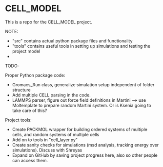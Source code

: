 # CELL_MODEL

This is a repo for the CELL_MODEL project. 


NOTE:

- "src" contains actual python package files and functionality
- "tools" contains useful tools in setting up simulations and testing the project model
-

TODO: 

Proper Python package code:
- Gromacs_Run class, generalize simulation setup independent of folder structure
- Add multiple CELL parsing in the code. 
- LAMMPS parser, figure out force field definitions in Martini --> use Moltemplate to prepare random Martini system. Or is Ksenia going to take care of this?

Project tools:

- Create PACKMOL wrapper for building ordered systems of multiple cells, and random systems of multiple cells
- Add on to tools in "cell_layer.py"
- Create sanity checks for simulations (msd analysis, tracking energy over simulations). Discuss with Shreyas
- Expand on GitHub by saving project progress here, also so other people can access them. 
